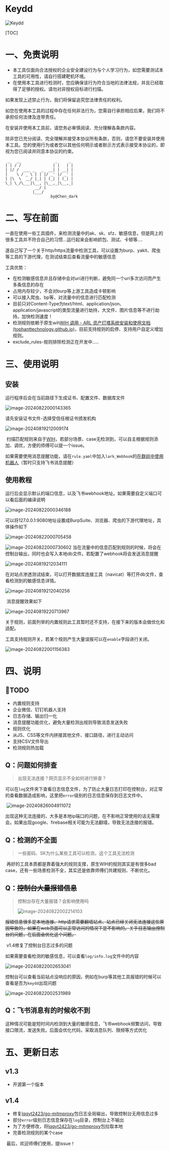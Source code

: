 # Keydd

![Keydd](https://socialify.git.ci/YouChenJun/Keydd/image?description=1&descriptionEditable=%E4%BB%8E%E6%B5%81%E9%87%8F%E5%8C%85%E5%8C%B9%E9%85%8D%E6%95%8F%E6%84%9F%E4%BF%A1%E6%81%AF%E7%9A%84%E6%B8%97%E9%80%8F%E7%A5%9E%E5%99%A8&font=Inter&forks=1&issues=1&language=1&logo=https%3A%2F%2Favatars.githubusercontent.com%2Fu%2F53772533%3Fv%3D4%26size%3D400&name=1&owner=1&pattern=Floating%20Cogs&stargazers=1&theme=Dark)

[TOC]



# 一、免责说明

- 本工具仅面向合法授权的企业安全建设行为与个人学习行为，如您需要测试本工具的可用性，请自行搭建靶机环境。
- 在使用本工具进行检测时，您应确保该行为符合当地的法律法规，并且已经取得了足够的授权。请勿对非授权目标进行扫描。

如果发现上述禁止行为，我们将保留追究您法律责任的权利。

如您在使用本工具的过程中存在任何非法行为，您需自行承担相应后果，我们将不承担任何法律及连带责任。

在安装并使用本工具前，请您务必审慎阅读、充分理解各条款内容。

除非您已充分阅读、完全理解并接受本协议所有条款，否则，请您不要安装并使用本工具。您的使用行为或者您以其他任何明示或者默示方式表示接受本协议的，即视为您已阅读并同意本协议的约束。

```
 _   __               _     _ 
| | / /              | |   | |
| |/ /  ___ _   _  __| | __| |
|    \ / _ \ | | |/ _' |/ _' |
| |\  \  __/ |_| | (_| | (_| |
\_| \_/\___|\__, |\__,_|\__,_|
             __/ |            
            |___/
					by@Chen_dark
```



# 二、写在前面

​	一直在使用一些工具插件，来检测流量中的ak、sk、sfz、敏感信息，但是网上的很多工具并不符合自己的习惯...运行起来会影响抓包、测试、卡顿等....

​	遂自己写了一个关于http/https流量中检测工具，可以设置为burp、yakit、爬虫等工具的下游代理，在测试结束后查看流量中的敏感信息

工具优势：

- 在检测敏感信息并且存储中会对uri进行判断，避免同一个uri多次访问而产生多条信息的存在
- 占用内存较少，不会对burp等上游工具造成卡顿影响
- 可以接入爬虫、bp等，对流量中的信息进行匹配检测
- 目前只对Content-Type为text/html、application/json、application/javascript的类型流量进行劫持，大文件、图片信息等不进行劫持。加快检测速度！
- 检测规则依赖于原生wih[WIH 调用 - ARL 资产灯塔系统安装和使用文档 (tophanttechnology.github.io)](https://tophanttechnology.github.io/ARL-doc/function_desc/web_info_hunter/)，目前支持规则的启停、支持用户自定义增加规则。
- exclude_rules-规则排除检测正在开发中.....

# 三、使用说明

## 安装

运行程序后会在当前路径下生成证书、配置文件、数据库文件

![image-20240822000143365](README.assets/image-20240822000143365.png)

请先安装证书文件-选择受信任根证书颁发机构

![image-20240819212009174](README.assets/image-20240819212009174.png)

​	扫描匹配规则来自于[WIH](https://tophanttechnology.github.io/ARL-doc/function_desc/web_info_hunter/)，若部分场景、case无检测到，可以自主根据规则添加、调优，方便的师傅可以提一个issue。

​	如果需要使用消息提醒功能，请在`rule.yaml`中加入`lark_Webhook`的[在群组中使用机器人](https://www.feishu.cn/hc/zh-CN/articles/360024984973-在群组中使用机器人)（暂时只支持飞书消息提醒）

## 使用教程

​	运行后会显示默认的端口信息，以及飞书webhook地址。如果需要自定义端口可以看后面的编译说明

![image-20240822000346188](README.assets/image-20240822000346188.png)

​	可以将127.0.0.1:9080地址设置成BurpSuite、浏览器、爬虫的下游代理地址，具体操作如下

![image-20240822000705458](README.assets/image-20240822000705458.png)

![image-20240822000730602](README.assets/image-20240822000730602.png)		当在流量中的信息匹配到规则的时候，将会在控制台输出，同时也会写入本地db文件。若配置了webhook将会发送消息提醒

![image-20240819212034111](README.assets/image-20240819212034111.png)

​	在对站点渗透测试结束，可以打开数据库连接工具（navicat）等打开db文件，查看检测到的敏感信息详情。

![image-20240819212040256](README.assets/image-20240819212040256.png)

​	消息提醒效果如下

![image-20240819220713967](README.assets/image-20240819220713967.png)

​	关于规则，前面列举的内置规则此工具暂时还不支持，在接下来的版本会做优化和适配。

​	工具支持规则开关，若某个规则产生大量误报可以在`enable`字段进行关闭。

![image-20240822001156383](README.assets/image-20240822001156383.png)

# 四、说明

## :notebook:TODO

- 内置规则支持
- 企业微信、钉钉机器人支持
- 日志存储、输出归一化
- 消息提醒功能优化，避免大量检测出规则导致消息发送失败
- 规则优化
- 从JS、CSS等文件内拼接其他文件、接口路径，进行主动访问
- 支持CSV文件导出
- 检测规则热加载

## Q：问题如何排查

> 出现无法连接？网页显示不全如何进行排查？

​	可以在`log`文件夹下查看日志信息文件，为了防止大量日志打印在控制台，对正常的查看数据造成影响，这里把`error`级别的日志信息保存到日志文件中。

​	![image-20240826004911072](README.assets/image-20240826004911072.png)

​	出现这种无法连接的，大多是本地ip端口的问题，在不影响正常使用的话无需理会。如果出现google、firebase相关可能为无法翻墙，导致无法连接的报错。

## Q：检测的不全面

>  一些密码、SK为什么某些工具可以检测，这个工具无法检测

​	再好的工具本质都是靠着强大的规则支撑，原生WIH的规则其实是有很多bad case，还有一些场景检测不全，其实还是依靠师傅们共建规则、不断优化。

## Q：~~控制台大量报错信息~~

> 控制台存在大量报错？会影响使用吗
>
> ![image-20240822002214103](README.assets/image-20240822002214103.png)

​	~~报错信息很多是本地连接、http请求需要翻墙站点、站点已经关闭无法连接这些原因导致的，如果在web页面可以正常访问的情况下是不影响的。关于日志输出控制台的问题，在后面会优化这个问题。~~

​	v1.4修复了控制台日志过多的问题

​	如果需要查看检测的敏感信息，可以查看`log/info.log`文件中的内容

![image-20240822002653041](README.assets/image-20240822002653041.png)

​	控制台可以查看当前站点没响应的原因，例如在burp等其他工具报错的时候可以查看是否为`keydd`出现问题

![image-20240822002531989](README.assets/image-20240822002531989.png)

## Q：飞书消息有的时候收不到

​	这种情况可能是短时间内检测到大量的敏感信息，飞书webhook频繁访问，导致接口限流，发送失败。后面会优化代码，采取消息队列、限频等方式优化

# 五、更新日志

## v1.3

- 开源第一个版本

## v1.4

- 修复[lqqyt2423/go-mitmproxy](https://github.com/lqqyt2423/go-mitmproxy)包日志全局输出，导致控制台无用信息过多
- 部分`error`级别日志信息保存在`log`目录，控制台上不输出
- 为了方便修改，将[lqqyt2423/go-mitmproxy](https://github.com/lqqyt2423/go-mitmproxy)包拉取本地
- 完善检测规则的某个case

​	最后，欢迎师傅们使用，提issue！



